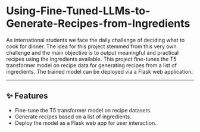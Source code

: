 # Using-Fine-Tuned-LLMs-to-Generate-Recipes-from-Ingredients

As international students we face the daily challenge of deciding what to cook for dinner. The idea for this project stemmed from this very own challenge and the main objective is to output meaningful and practical recipes using the ingredients available. This project fine-tunes the T5 transformer model on recipe data for generating recipes from a list of ingredients. The trained model can be deployed via a Flask web application.

---
## ✨ Features
- Fine-tune the T5 transformer model on recipe datasets.
- Generate recipes based on a list of ingredients.
- Deploy the model as a Flask web app for user interaction.
